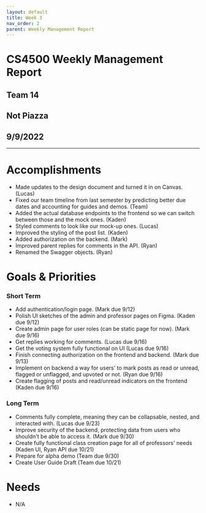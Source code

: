 ```yaml
---
layout: default
title: Week 3
nav_order: 2
parent: Weekly Management Report
---
```

# CS4500 Weekly Management Report 
## Team 14
## Not Piazza
## 9/9/2022
***

# Accomplishments
- Made updates to the design document and turned it in on Canvas. (Lucas)
- Fixed our team timeline from last semester by predicting better due dates and accounting for guides and demos. (Team)
- Added the actual database endpoints to the frontend so we can switch between those and the mock ones. (Kaden)
- Styled comments to look like our mock-up ones. (Lucas)
- Improved the styling of the post list. (Kaden)
- Added authorization on the backend. (Mark)
- Improved parent replies for comments in the API. (Ryan)
- Renamed the Swagger objects. (Ryan)

# Goals & Priorities
### Short Term
- Add authentication/login page. (Mark due 9/12) 
- Polish UI sketches of the admin and professor pages on Figma. (Kaden due 9/12)
- Create admin page for user roles (can be static page for now). (Mark due 9/16)
- Get replies working for comments. (Lucas due 9/16)
- Get the voting system fully functional on UI (Lucas due 9/16)
- Finish connecting authorization on the frontend and backend. (Mark due 9/13)
- Implement on backend a way for users' to mark posts as read or unread, flagged or unflagged, and upvoted or not. (Ryan due 9/16)
- Create flagging of posts and read/unread indicators on the frontend (Kaden due 9/16)

### Long Term
- Comments fully complete, meaning they can be collapsable, nested, and interacted with. (Lucas due 9/23)
- Improve security of the backend, protecting data from users who shouldn't be able to access it. (Mark due 9/30)
- Create fully functional class creation page for all of professors' needs (Kaden UI, Ryan API due 10/21)
- Prepare for alpha demo (Team due 9/30)
- Create User Guide Draft (Team due 10/21)

# Needs
- N/A



